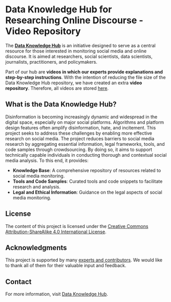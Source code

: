 # Data Knowledge Hub for Researching Online Discourse - Video Repository

The [**Data Knowledge Hub**](https://github.com/bertelsmannstift/data-knowledge-hub) is an initiative designed to serve as a central resource for those interested in monitoring social media and online discourse. It is aimed at researchers, social scientists, data scientists, journalists, practitioners, and policymakers. 

Part of our hub are **videos in which our experts provide explanations and step-by-step instructions**. With the intention of reducing the file size of the Data Knowledge Hub repository, we have created an extra **video repository**. Therefore, all videos are stored [here](https://github.com/bertelsmannstift/data-knowledge-hub_videos/tree/main/videos).

## What is the Data Knowledge Hub?

Disinformation is becoming increasingly dynamic and widespread in the digital space, especially on major social platforms. Algorithms and platform design features often amplify disinformation, hate, and incitement. This project seeks to address these challenges by enabling more effective research on social media. The project reduces barriers to social media research by aggregating essential information, legal frameworks, tools, and code samples through crowdsourcing. By doing so, it aims to support technically capable individuals in conducting thorough and contextual social media analysis. To this end, it provides:

- **Knowledge Base**: A comprehensive repository of resources related to social media monitoring.
- **Tools and Code Samples**: Curated tools and code snippets to facilitate research and analysis.
- **Legal and Ethical Information**: Guidance on the legal aspects of social media monitoring.

## License

The content of this project is licensed under the [Creative Commons Attribution-ShareAlike 4.0 International License](https://creativecommons.org/licenses/by-sa/4.0/).

## Acknowledgments

This project is supported by many [experts and contributors](https://data-knowledge-hub.com/docs/contribute/contributors). We would like to thank all of them for their valuable input and feedback.

## Contact

For more information, visit [Data Knowledge Hub](https://data-knowledge-hub.com/).
